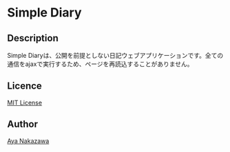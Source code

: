 
# Simple Diary

## Description
Simple Diaryは、公開を前提としない日記ウェブアプリケーションです。全ての通信をajaxで実行するため、ページを再読込することがありません。

## Licence

[MIT License](/LICENSE)

## Author

[Aya Nakazawa](https://github.com/AyaNakazawa)
